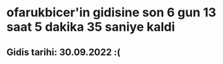 # ofarukbicer'in gidisine son 6 gun 13 saat 5 dakika 35 saniye kaldi

## Gidis tarihi: 30.09.2022 :(